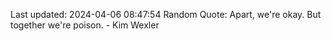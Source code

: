Last updated: 2024-04-06 08:47:54
Random Quote: Apart, we're okay. But together we're poison. - Kim Wexler